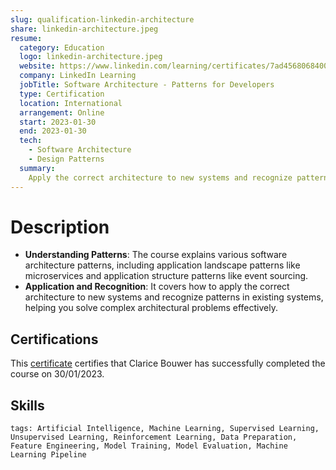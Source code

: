 ```yaml
---
slug: qualification-linkedin-architecture
share: linkedin-architecture.jpeg
resume:
  category: Education
  logo: linkedin-architecture.jpeg
  website: https://www.linkedin.com/learning/certificates/7ad4568068400132307a0d72242937e25aa6273b79e4a9afede44a8aafc8431b
  company: LinkedIn Learning
  jobTitle: Software Architecture - Patterns for Developers
  type: Certification
  location: International
  arrangement: Online
  start: 2023-01-30
  end: 2023-01-30
  tech:
    - Software Architecture
    - Design Patterns
  summary:
    Apply the correct architecture to new systems and recognize patterns in existing systems. Covered the application landscape patterns such as microservices, application structure patterns like event sourcing, as well as UI patterns like model-view-controller (MVC) with pros and cons that help you determine which patterns to use.
---
```


# Description

- **Understanding Patterns**: The course explains various software architecture patterns, including application landscape patterns like microservices and application structure patterns like event sourcing.
- **Application and Recognition**: It covers how to apply the correct architecture to new systems and recognize patterns in existing systems, helping you solve complex architectural problems effectively.

## Certifications

This [certificate](https://www.linkedin.com/learning/certificates/7ad4568068400132307a0d72242937e25aa6273b79e4a9afede44a8aafc8431b) certifies that Clarice Bouwer has successfully completed the course on 30/01/2023.

## Skills

`tags: Artificial Intelligence, Machine Learning, Supervised Learning, Unsupervised Learning, Reinforcement Learning, Data Preparation, Feature Engineering, Model Training, Model Evaluation, Machine Learning Pipeline`
